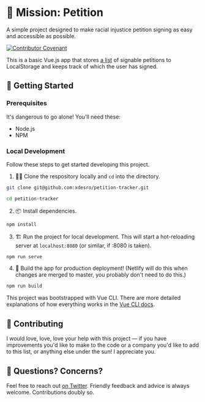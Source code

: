 # 📝 Mission: Petition

A simple project designed to make racial injustice petition signing as easy and accessible as possible.

[![Contributor Covenant](https://img.shields.io/badge/Contributor%20Covenant-v1.4%20adopted-ff69b4.svg)](code-of-conduct.md)

This is a basic Vue.js app that stores [a list](https://github.com/xdesro/petition-tracker/blob/master/petitions.json) of signable petitions to LocalStorage and keeps track of which the user has signed.

## 🎉 Getting Started

### Prerequisites

It's dangerous to go alone! You'll need these:

- Node.js
- NPM

### Local Development

Follow these steps to get started developing this project.

1. 👯‍♂️ Clone the respository locally and `cd` into the directory.

```sh
git clone git@github.com:xdesro/petition-tracker.git

cd petition-tracker
```

2. 📦 Install dependencies.

```sh
npm install
```

3. 🏗 Run the project for local development. This will start a hot-reloading server at `localhost:8080` (or similar, if :8080 is taken).

```sh
npm run serve
```

4. 🌌 Build the app for production deployment! (Netlify will do this when changes are merged to master, you probably don't need to do this.)

```sh
npm run build
```

This project was bootstrapped with Vue CLI. There are more detailed explanations of how everything works in the [Vue CLI docs](https://cli.vuejs.org/).

## 📄 Contributing

I would love, love, love your help with this project — if you have improvements you'd like to make to the code or a company you'd like to add to this list, or anything else under the sun! I appreciate you.

## 💁‍ Questions? Concerns?

Feel free to reach out [on Twitter](http://twitter.com/xdesro). Friendly feedback and advice is always welcome. Contributions doubly so.

